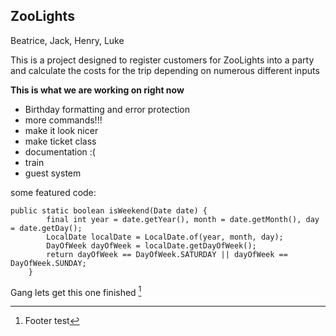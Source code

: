 ## ZooLights
Beatrice, Jack, Henry, Luke

This is a project designed to register customers for ZooLights into a party and calculate the costs for the trip depending on numerous different inputs

**This is what we are working on right now**
 - Birthday formatting and error protection
 - more commands!!!
 - make it look nicer
 - make ticket class
 - documentation :(
 - train
 - guest system

some featured code:

```
public static boolean isWeekend(Date date) {
        final int year = date.getYear(), month = date.getMonth(), day = date.getDay();
        LocalDate localDate = LocalDate.of(year, month, day);
        DayOfWeek dayOfWeek = localDate.getDayOfWeek();
        return dayOfWeek == DayOfWeek.SATURDAY || dayOfWeek == DayOfWeek.SUNDAY;
    }
```

Gang lets get this one finished [^1]

[^1]: Footer test
